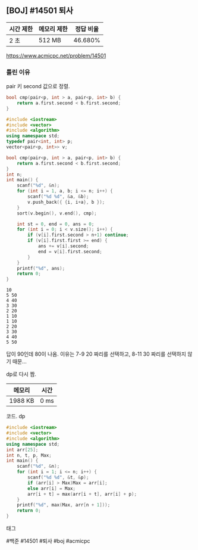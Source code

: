## [BOJ] #14501 퇴사

| 시간 제한 | 메모리 제한 | 정답 비율 |
| --------- | ----------- | --------- |
| 2 초      | 512 MB      | 46.680%   |

https://www.acmicpc.net/problem/14501



### 틀린 이유

pair 키 second 값으로 정렬.

```c++
bool cmp(pair<p, int > a, pair<p, int> b) {
	return a.first.second < b.first.second;
}
```



```c++
#include <iostream>
#include <vector>
#include <algorithm>
using namespace std;
typedef pair<int, int> p;
vector<pair<p, int>> v;

bool cmp(pair<p, int > a, pair<p, int> b) {
	return a.first.second < b.first.second;
}
int n;
int main() {
	scanf("%d", &n);
	for (int i = 1, a, b; i <= n; i++) {
		scanf("%d %d", &a, &b);
		v.push_back({ {i, i+a}, b });
	}
	sort(v.begin(), v.end(), cmp);

	int st = 0, end = 0, ans = 0;
	for (int i = 0; i < v.size(); i++) {
		if (v[i].first.second > n+1) continue;
		if (v[i].first.first >= end) {
			ans += v[i].second;
			end = v[i].first.second;
		}
	}
	printf("%d", ans);
	return 0;
}

```

```
10
5 50
4 40
3 30
2 20
1 10
1 10
2 20
3 30
4 40
5 50
```

답이 90인데  80이 나옴. 이유는 7-9 20 짜리를 선택하고, 8-11 30 짜리를 선택하지 않기 때문... 

dp로 다시 짬.





| 메모리  | 시간 |
| ------- | ---- |
| 1988 KB | 0 ms |



코드. dp

```c++
#include <iostream>
#include <vector>
#include <algorithm>
using namespace std;
int arr[25];
int n, t, p, Max;
int main() {
	scanf("%d", &n);
	for (int i = 1; i <= n; i++) {
		scanf("%d %d", &t, &p);
		if (arr[i] > Max)Max = arr[i];
		else arr[i] = Max;
		arr[i + t] = max(arr[i + t], arr[i] + p);
	}
	printf("%d", max(Max, arr[n + 1]));
	return 0;
}

```



태그

#백준 #14501 #퇴사 #boj #acmicpc